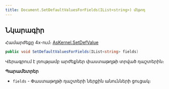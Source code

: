 ```yaml
---
title: Document.SetDefaultValuesForFields(IList<string>) մեթոդ
---
```


## Նկարագիր

Համարժեքը 4x-ում։ [AsKernel.SetDefValue](https://armsoft.github.io/as4x-docs/HTM/ProgrGuide/Functions/Functions/SetDefValue.html)

```c#
public void SetDefaultValuesForFields(IList<string> fields)
```

Վերագրում է լռությամբ արժեքներ փաստաթղթի տրված դաշտերին։

**Պարամետրեր**

- `fields` - Փաստաթղթի դաշտերի ներքին անունների ցուցակ։

